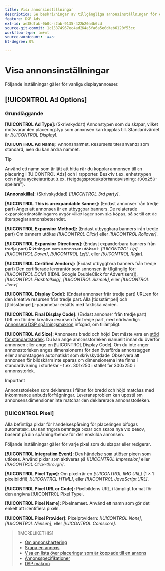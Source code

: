 ```yaml
---
title: Visa annonsinställningar
description: Se beskrivningar av tillgängliga annonsinställningar för displayannonser.
feature: DSP Ads
exl-id: ae88dfab-0b0c-42ab-9135-422b20a4b6cd
source-git-commit: 1c13874967ec4ad264e5fa6a5e0dfeb6120f53cc
workflow-type: tm+mt
source-wordcount: '443'
ht-degree: 0%

---
```


# Visa annonsinställningar

Följande inställningar gäller för vanliga displayannonser.

## [!UICONTROL Ad Options]

### Grundläggande

**[!UICONTROL Ad Type]:** (Skrivskyddat) Annonstypen som du skapar, vilket motsvarar den placeringstyp som annonsen kan kopplas till. Standardvärdet är *[!UICONTROL Display]*.

**[!UICONTROL Ad Name]:** Annonsnamnet. Resursens titel används som standard, men du kan ändra namnet.

>[!TIP]
>
> Använd ett namn som är lätt att hitta när du kopplar annonsen till en placering i [!UICONTROL Ads] och i rapporter. Beskriv t.ex. enhetstypen och några nyckelattribut (t.ex. Helgdagsproduktförhandsvisning: 300x250-spelare&quot;).

**\[Annonskälla\]**: (Skrivskyddad) *[!UICONTROL 3rd party]*.

**[!UICONTROL This is an expandable Banner]:** (Endast annonser från tredje part) Anger att annonsen är en utbyggbar banners. De relaterade expansionsinställningarna avgör vilket lager som ska köpas, så se till att de återspeglar annonsbeteendet.

**[!UICONTROL Expansion Method]:** (Endast utbyggbara banners från tredje part) Om bannern utökas *[!UICONTROL Click]* eller *[!UICONTROL Rollover]*.

**[!UICONTROL Expansion Directions]:** (Endast expanderbara banners från tredje part) Riktningen som annonsen utökas i: *[!UICONTROL Up]*, *[!UICONTROL Down]*, *[!UICONTROL Left]*, eller *[!UICONTROL Right]*.

**[!UICONTROL Certified Vendors]:** (Endast utbyggbara banners från tredje part) Den certifierade leverantör som annonsen är tillgänglig för: *[!UICONTROL DCM]* ([!DNL Google DoubleClick for Advertisers]), *[!UICONTROL Flashtalking]*, *[!UICONTROL Sizmek]*, eller *[!UICONTROL Jivox]*.

**[!UICONTROL Display Code]:** (Endast annonser från tredje part) URL:en för den kreativa resursen från tredje part. Alla [tidsstämpel] och [[tidsstämpel]]-parametrar ersätts med faktiska värden.

**[!UICONTROL Final Display Code]:** (Endast annonser från tredje part) URL:en för den kreativa resursen från tredje part, med nödvändiga [Annonsera DSP spårningsmakron](/help/dsp/campaign-management/macros.md) infogad, om tillämpligt.

**[!UICONTROL Ad Size]:** Annonsens bredd och höjd. Det måste vara en [stöd för standardstorlek](ad-specs.md). Du kan ange annonsstorleken manuellt innan du överför annonsen eller ange en [!UICONTROL Display Code]. Om du inte anger annonsstorleken anges dimensionerna för den överförda annonstaggen eller annonstaggen automatiskt som skrivskyddade. Observera att annonsen för bildskärm inte sparas om dimensionerna inte finns i standardvisning i storlekar - t.ex. 301x250 i stället för 300x250 i annonsstorlek.

>[!IMPORTANT]
>
> Annonsstorleken som deklareras i fälten för bredd och höjd matchas med inkommande anbudsförfrågningar. Leveransproblem kan uppstå om annonsens dimensioner inte matchar den deklarerade annonsstorleken.

### [!UICONTROL Pixel]

Alla befintliga pixlar för händelsespårning för placeringen bifogas automatiskt. Du kan frigöra befintliga pixlar och skapa nya vid behov, baserat på din spårningsbehov för den enskilda annonsen.

Följande inställningar gäller för varje pixel som du skapar eller redigerar.

**[!UICONTROL Integration Event]:** Den händelse som utlöser pixeln som utlöses. Använd pixlar som aktiveras på *[!UICONTROL Impression]* eller *[!UICONTROL Click-through]*.

**[!UICONTROL Pixel Type]:** Om pixeln är en *[!UICONTROL IMG URL]* (1 × 1 pixelbildfil), *[!UICONTROL HTML]*, eller *[!UICONTROL JavaScript URL]*.

**[!UICONTROL Pixel URL or Code]:** Pixelbildens URL, i lämpligt format för den angivna [!UICONTROL Pixel Type].

**[!UICONTROL Pixel Name]:** Pixelnamnet. Använd ett namn som gör det enkelt att identifiera pixeln.

**[!UICONTROL Pixel Provider]:** Pixelprovidern: *[!UICONTROL None]*, *[!UICONTROL Nielsen]*, eller *[!UICONTROL Comscore]*.

>[!MORELIKETHIS]
>
>* [Om annonshantering](ad-about.md)
>* [Skapa en annons](ad-create.md)
>* [Visa en lista över placeringar som är kopplade till en annons](ad-list-placements.md)
>* [Annonsspecifikationer](ad-specs.md)
>* [DSP makron](/help/dsp/campaign-management/macros.md)

